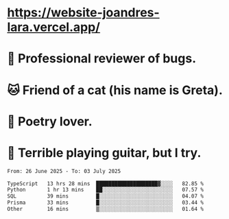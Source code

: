 # https://website-joandres-lara.vercel.app/
# 🐛 Professional reviewer of bugs.
# 🐱 Friend of a cat (his name is Greta).
# 📜 Poetry lover.
# 🎸 Terrible playing guitar, but I try.

<!--START_SECTION:waka-->

```txt
From: 26 June 2025 - To: 03 July 2025

TypeScript   13 hrs 28 mins  ████████████████████▓░░░░   82.85 %
Python       1 hr 13 mins    ██░░░░░░░░░░░░░░░░░░░░░░░   07.57 %
SQL          39 mins         █░░░░░░░░░░░░░░░░░░░░░░░░   04.07 %
Prisma       33 mins         █░░░░░░░░░░░░░░░░░░░░░░░░   03.44 %
Other        16 mins         ▒░░░░░░░░░░░░░░░░░░░░░░░░   01.64 %
```

<!--END_SECTION:waka-->
